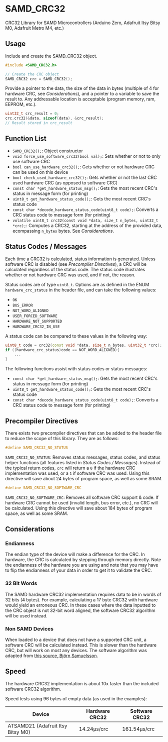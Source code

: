 # SAMD_CRC32
CRC32 Library for SAMD Microcontrollers (Arduino Zero, Adafruit Itsy Bitsy M0, Adafruit Metro M4, etc.)

## Usage

Include and create the SAMD_CRC32 object.
```C++
#include <SAMD_CRC32.h>

// Create the CRC object
SAMD_CRC32 crc = SAMD_CRC32();
```

Provide a pointer to the data, the size of the data in bytes (multiple of 4 for hardware CRC, see *Considerations*), and a pointer to a variable to save the result to. Any addressable location is acceptable (program memory, ram, EEPROM, etc.).
```c++
uint32_t crc_result = 0;
crc.crc32(&data, sizeof(data), &crc_result);
// Result stored in crc_result
```

## Function List
* `SAMD_CRC32();`: Object constructor
* `void force_use_software_crc32(bool val);`: Sets whether or not to only use software CRC
* `bool can_use_hardware_crc32();`: Gets whether or not hardware CRC can be used on this device
* `bool check_used_hardware_crc32();`: Gets whether or not the last CRC used hardware CRC (as opposed to software CRC)
* `const char *get_hardware_status_msg();`: Gets the most recent CRC's status in message form (for printing)
* `uint8_t get_hardware_status_code();`: Gets the most recent CRC's status code
* `const char *decode_hardware_status_code(uint8_t code);`: Converts a CRC status code to message form (for printing)
* `volatile uint8_t crc32(const void *data, size_t n_bytes, uint32_t *crc);`: Computes a CRC32, starting at the address of the provided data, ecompassing `n_bytes` bytes. See *Considerations*.

## Status Codes / Messages
Each time a CRC32 is calculated, status information is generated. Unless software CRC is disabled (see *Precompiler Directives*), a CRC will be calculated regardless of the status code. The status code illustrates whether or not hardware CRC was used, and if not, the reason.

Status codes are of type `uint8_t`. Options are as defined in the ENUM `hardware_crc_status` in the header file, and can take the following values:
* `OK`
* `BUS_ERROR`
* `NOT_WORD_ALIGNED`
* `USER_FORCED_SOFTWARE`
* `HARDWARE_NOT_SUPPORTED`
* `HARDWARE_CRC32_IN_USE`

A status code can be compared to these values in the following way:
```c++
uint8_t code = crc32(const void *data, size_t n_bytes, uint32_t *crc);
if ((hardware_crc_status)code == NOT_WORD_ALIGNED){
    ...
}
```

The following functions assist with status codes or status messages:
* `const char *get_hardware_status_msg();`: Gets the most recent CRC's status in message form (for printing)
* `uint8_t get_hardware_status_code();`: Gets the most recent CRC's status code
* `const char *decode_hardware_status_code(uint8_t code);`: Converts a CRC status code to message form (for printing)

## Precompiler Directives
There exists two precompiler directives that can be added to the header file to reduce the scope of this library. They are as follows:

```c++
#define SAMD_CRC32_NO_STATUS
```
`SAMD_CRC32_NO_STATUS`: Removes status messages, status codes, and status helper functions (all features listed in *Status Codes / Messages*). Instead of the typical return codes, `crc` will return a `0` if the hardware CRC implementation was used, or a `1` if software CRC was used. Using this directive will save about 24 bytes of program space, as well as some SRAM.

```c++
#define SAMD_CRC32_NO_SOFTWARE_CRC
```
`SAMD_CRC32_NO_SOFTWARE_CRC`: Removes all software CRC support & code. If hardware CRC cannot be used (invalid length, bus error, etc.), no CRC will be calculated. Using this directive will save about 184 bytes of program space, as well as some SRAM.

## Considerations

### Endianness
The endian type of the device will make a difference for the CRC. In hardware, the CRC is calculated by stepping through memory directly. Note the endianness of the hardware you are using and note that you may have to flip the endianness of your data in order to get it to validate the CRC.

### 32 Bit Words
The SAMD hardware CRC32 implementation requires data to be in words of 32 bits (4 bytes). For example, calculating a 17 byte CRC32 with hardware would yield an erroneous CRC. In these cases where the data inputted to the CRC object is not 32-bit word aligned, the software CRC32 algorithm will be used instead.

### Non SAMD Devices
When loaded to a device that does not have a supported CRC unit, a software CRC will be calculated instead. This is slower than the hardware CRC, but will work on most any devices. The software algorithm was adapted from [this source, Björn Samuelsson](http://home.thep.lu.se/~bjorn/crc/).

## Speed
The hardware CRC32 implementation is about 10x faster than the included software CRC32 algorithm. 

Speed tests using 96 bytes of empty data (as used in the examples):

Device                            | Hardware CRC32 | Software CRC32
----------------------------------|----------------|---------------
ATSAMD21 (Adafruit Itsy Bitsy M0) | 14.24μs/crc    | 161.54μs/crc
